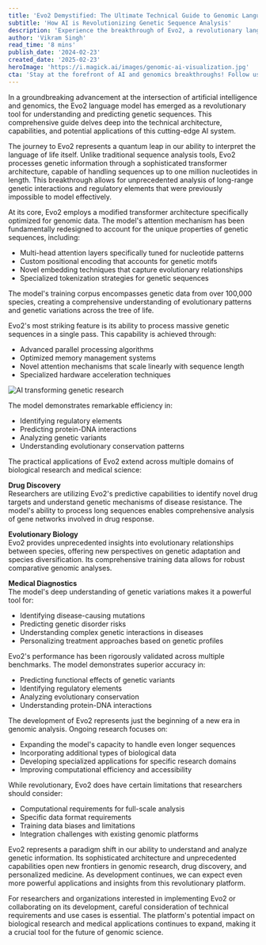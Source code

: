```yaml
---
title: 'Evo2 Demystified: The Ultimate Technical Guide to Genomic Language Modeling'
subtitle: 'How AI is Revolutionizing Genetic Sequence Analysis'
description: 'Experience the breakthrough of Evo2, a revolutionary language model transforming the field of genomic research. Delve into its advanced architecture and its pioneering applications in drug discovery and medical diagnostics.'
author: 'Vikram Singh'
read_time: '8 mins'
publish_date: '2024-02-23'
created_date: '2025-02-23'
heroImage: 'https://i.magick.ai/images/genomic-ai-visualization.jpg'
cta: 'Stay at the forefront of AI and genomics breakthroughs! Follow us on LinkedIn for regular updates on cutting-edge developments in computational biology and artificial intelligence.'
---
```


In a groundbreaking advancement at the intersection of artificial intelligence and genomics, the Evo2 language model has emerged as a revolutionary tool for understanding and predicting genetic sequences. This comprehensive guide delves deep into the technical architecture, capabilities, and potential applications of this cutting-edge AI system.

The journey to Evo2 represents a quantum leap in our ability to interpret the language of life itself. Unlike traditional sequence analysis tools, Evo2 processes genetic information through a sophisticated transformer architecture, capable of handling sequences up to one million nucleotides in length. This breakthrough allows for unprecedented analysis of long-range genetic interactions and regulatory elements that were previously impossible to model effectively.

At its core, Evo2 employs a modified transformer architecture specifically optimized for genomic data. The model's attention mechanism has been fundamentally redesigned to account for the unique properties of genetic sequences, including:

- Multi-head attention layers specifically tuned for nucleotide patterns
- Custom positional encoding that accounts for genetic motifs
- Novel embedding techniques that capture evolutionary relationships
- Specialized tokenization strategies for genetic sequences

The model's training corpus encompasses genetic data from over 100,000 species, creating a comprehensive understanding of evolutionary patterns and genetic variations across the tree of life.

Evo2's most striking feature is its ability to process massive genetic sequences in a single pass. This capability is achieved through:

- Advanced parallel processing algorithms
- Optimized memory management systems
- Novel attention mechanisms that scale linearly with sequence length
- Specialized hardware acceleration techniques

![AI transforming genetic research](https://i.magick.ai/images/genomic-ai-visualization.jpg)

The model demonstrates remarkable efficiency in:

- Identifying regulatory elements
- Predicting protein-DNA interactions
- Analyzing genetic variants
- Understanding evolutionary conservation patterns

The practical applications of Evo2 extend across multiple domains of biological research and medical science:

**Drug Discovery**  
Researchers are utilizing Evo2's predictive capabilities to identify novel drug targets and understand genetic mechanisms of disease resistance. The model's ability to process long sequences enables comprehensive analysis of gene networks involved in drug response.

**Evolutionary Biology**  
Evo2 provides unprecedented insights into evolutionary relationships between species, offering new perspectives on genetic adaptation and species diversification. Its comprehensive training data allows for robust comparative genomic analyses.

**Medical Diagnostics**  
The model's deep understanding of genetic variations makes it a powerful tool for:

- Identifying disease-causing mutations
- Predicting genetic disorder risks
- Understanding complex genetic interactions in diseases
- Personalizing treatment approaches based on genetic profiles

Evo2's performance has been rigorously validated across multiple benchmarks. The model demonstrates superior accuracy in:

- Predicting functional effects of genetic variants
- Identifying regulatory elements
- Analyzing evolutionary conservation
- Understanding protein-DNA interactions

The development of Evo2 represents just the beginning of a new era in genomic analysis. Ongoing research focuses on:

- Expanding the model's capacity to handle even longer sequences
- Incorporating additional types of biological data
- Developing specialized applications for specific research domains
- Improving computational efficiency and accessibility

While revolutionary, Evo2 does have certain limitations that researchers should consider:

- Computational requirements for full-scale analysis
- Specific data format requirements
- Training data biases and limitations
- Integration challenges with existing genomic platforms

Evo2 represents a paradigm shift in our ability to understand and analyze genetic information. Its sophisticated architecture and unprecedented capabilities open new frontiers in genomic research, drug discovery, and personalized medicine. As development continues, we can expect even more powerful applications and insights from this revolutionary platform.

For researchers and organizations interested in implementing Evo2 or collaborating on its development, careful consideration of technical requirements and use cases is essential. The platform's potential impact on biological research and medical applications continues to expand, making it a crucial tool for the future of genomic science.